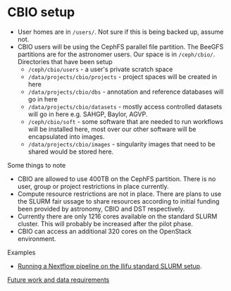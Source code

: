 # CBIO setup

* User homes are in `/users/`. Not sure if this is being backed up, assume not.
* CBIO users will be using the CephFS parallel file partition. The BeeGFS partitions are for the astronomer users. Our space is in `/ceph/cbio/`. Directories that have been setup
  * `/ceph/cbio/users` - a user's private scratch space
  * `/data/projects/cbio/projects` - project spaces will be created in here
  * `/data/projects/cbio/dbs` - annotation and reference databases will go in here
  * `/data/projects/cbio/datasets` - mostly access controlled datasets will go in here e.g. SAHGP, Baylor, AGVP.
  * `/ceph/cbio/soft` - some software that are needed to run workflows will be installed here, most over our other software will be encapsulated into images.
  * `/data/projects/cbio/images` - singularity images that need to be shared would be stored here.

Some things to note
* CBIO are allowed to use 400TB on the CephFS partition. There is no user, group or project restrictions in place currently.
* Compute resource restrictions are not in place. There are plans to use the SLURM fair ussage to share resources according to initial funding been provided by astronomy, CBIO and DST respectively.
* Currently there are only 1216 cores available on the standard SLURM cluster. This will probably be increased after the pilot phase.
* CBIO can access an additional 320 cores on the OpenStack environment.

Examples
* [Running a Nextflow pipeline on the Ilifu standard SLURM setup](https://github.com/grbot/run-fastqc/tree/ilifu).

[Future work and data requirements](http://web.cbio.uct.ac.za/~gerrit/slides/CBIO-Ilifu-compute-storage-and-transfer-setup.pdf)
